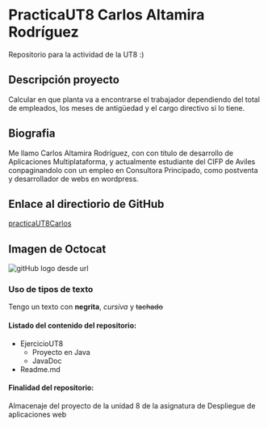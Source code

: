 # PracticaUT8 Carlos Altamira Rodríguez
Repositorio para la actividad de la UT8 :)

## Descripción proyecto

Calcular en que planta va a encontrarse el trabajador dependiendo del total de empleados, los meses de antigüedad y el cargo directivo si lo tiene.

## Biografia

Me llamo Carlos Altamira Rodríguez, con con titulo de desarrollo de Aplicaciones Multiplataforma, y actualmente estudiante del CIFP de Aviles
conpaginandolo con un empleo en Consultora Principado, como postventa y desarrollador de webs en wordpress.


## Enlace al directiorio de GitHub

[practicaUT8Carlos](https://github.com/Altamira96/practicaUT8Carlos.git)

## Imagen de Octocat

![gitHub logo desde url](https://github.githubassets.com/images/modules/logos_page/Octocat.png)

### Uso de tipos de texto

Tengo un texto con **negrita**, *cursiva* y ~~tachado~~

#### Listado del contenido del repositorio:

* EjercicioUT8
    * Proyecto en Java
    * JavaDoc
* Readme.md

#### Finalidad del repositorio:

Almacenaje del proyecto de la unidad 8 de la asignatura de Despliegue de aplicaciones web
